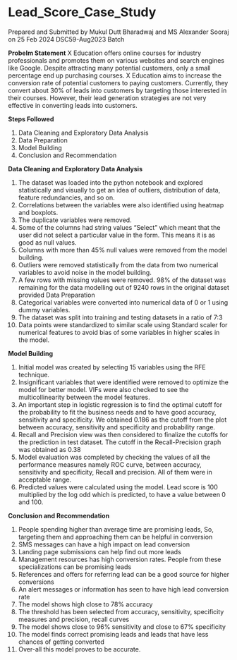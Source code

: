 # Lead_Score_Case_Study
Prepared and Submitted by Mukul Dutt Bharadwaj and MS Alexander Sooraj on 25 Feb 2024
DSC59-Aug2023 Batch

**Probelm Statement**
X Education offers online courses for industry professionals and promotes them on various websites and search engines like Google. Despite attracting many potential customers, only a small percentage end up purchasing courses. X Education aims to increase the conversion rate of potential customers to paying customers. Currently, they convert about 30% of leads into customers by targeting those interested in their courses. However, their lead generation strategies are not very effective in converting leads into customers.

**Steps Followed**
1.	Data Cleaning and Exploratory Data Analysis
2.	Data Preparation
3.	Model Building
4.	Conclusion and Recommendation

**Data Cleaning and Exploratory Data Analysis**
1.	The dataset was loaded into the python notebook and explored statistically and visually to get an idea of outliers, distribution of data, feature redundancies, and so on. 
2.	Correlations between the variables were also identified using heatmap and boxplots. 
3.	The duplicate variables were removed. 
4.	Some of the columns had string values “Select” which meant that the user did not select a particular value in the form. This means it is as good as null values. 
5.	Columns with more than 45% null values were removed from the model building. 
6.	Outliers were removed statistically from the data from two numerical variables to avoid noise in the model building. 
7.	A few rows with missing values were removed. 98% of the dataset was remaining for the data modelling out of 9240 rows in the original dataset provided
Data Preparation
1.	Categorical variables were converted into numerical data of 0 or 1 using dummy variables. 
2.	The dataset was split into training and testing datasets in a ratio of 7:3 
3.	Data points were standardized to similar scale using Standard scaler for numerical features to avoid bias of some variables in higher scales in the model.

**Model Building**
1.	Initial model was created by selecting 15 variables using the RFE technique. 
2.	Insignificant variables that were identified were removed to optimize the model for better model. VIFs were also checked to see the multicollinearity between the model features. 
3.	An important step in logistic regression is to find the optimal cutoff for the probability to fit the business needs and to have good accuracy, sensitivity and specificity. We obtained 0.186 as the cutoff from the plot between accuracy, sensitivity and specificity and probability range. 
4.	Recall and Precision view was then considered to finalize the cutoffs for the prediction in test dataset. The cutoff in the Recall-Precision graph was obtained as 0.38 
5.	Model evaluation was completed by checking the values of all the performance measures namely ROC curve, between accuracy, sensitivity and specificity, Recall and precision. All of them were in acceptable range. 
6.	Predicted values were calculated using the model. Lead score is 100 multiplied by the log odd which is predicted, to have a value between 0 and 100.

**Conclusion and Recommendation**
1.	People spending higher than average time are promising leads, So, targeting them and approaching them can be helpful in conversion
2.	SMS messages can have a high impact on lead conversion
3.	Landing page submissions can help find out more leads
4.	Management resources has high conversion rates. People from these specializations can be promising leads
5.	References and offers for referring lead can be a good source for higher conversions
6.	An alert messages or information has seen to have high lead conversion rate
7.	The model shows high close to 78%  accuracy
8.	The threshold has been selected from accuracy, sensitivity, specificity measures and precision, recall curves
9.	The model shows close to 96% sensitivity and close to 67% specificity
10.	The model finds correct promising leads and leads that have less chances of getting converted
11.	Over-all this model proves to be accurate.
